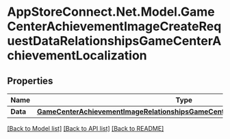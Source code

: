 # AppStoreConnect.Net.Model.GameCenterAchievementImageCreateRequestDataRelationshipsGameCenterAchievementLocalization

## Properties

Name | Type | Description | Notes
------------ | ------------- | ------------- | -------------
**Data** | [**GameCenterAchievementImageRelationshipsGameCenterAchievementLocalizationData**](GameCenterAchievementImageRelationshipsGameCenterAchievementLocalizationData.md) |  | 

[[Back to Model list]](../README.md#documentation-for-models) [[Back to API list]](../README.md#documentation-for-api-endpoints) [[Back to README]](../README.md)

